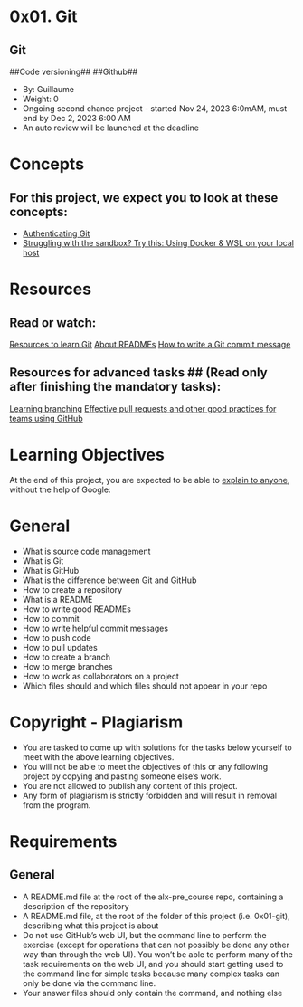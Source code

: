 # 0x01. Git #
## Git ##
##Code versioning##
##Github##
* By: Guillaume 
* Weight: 0
* Ongoing second chance project - started Nov 24, 2023 6:0mAM, must end by Dec 2, 2023 6:00 AM
 * An auto review will be launched at the deadline

# Concepts #
## For this project, we expect you to look at these concepts: ##

* [Authenticating Git](https://intranet.alxswe.com/concepts/100039)
* [Struggling with the sandbox? Try this: Using Docker & WSL on your local host](https://intranet.alxswe.com/concepts/100035)

# Resources #
## Read or watch: ##

[Resources to learn Git](https://intranet.alxswe.com/rltoken/EC5rb6yWBWllPB-T8rd0SQ)
[About READMEs](https://intranet.alxswe.com/rltoken/yM5FZakIhHB2TWO1PN2PZg)
[How to write a Git commit message](https://intranet.alxswe.com/rltoken/SihXX88mKA9TFaIebKX3Rw)
## Resources for advanced tasks ## (Read only after finishing the mandatory tasks):

[Learning branching](https://intranet.alxswe.com/rltoken/hBgLCXoQaGTcOwr_kmCoEA)
[Effective pull requests and other good practices for teams using GitHub](https://intranet.alxswe.com/rltoken/xhKV_qX3eXvyePzeNraEGw)

# Learning Objectives #
At the end of this project, you are expected to be able to [explain to anyone](https://intranet.alxswe.com/rltoken/Rfy6VuvRfNAau31z1J_b-w), without the help of Google:

# General #
* What is source code management
* What is Git
* What is GitHub
* What is the difference between Git and GitHub
* How to create a repository
* What is a README
* How to write good READMEs
* How to commit
* How to write helpful commit messages
* How to push code
* How to pull updates
* How to create a branch
* How to merge branches
* How to work as collaborators on a project
* Which files should and which files should not appear in your repo
# Copyright - Plagiarism #

* You are tasked to come up with solutions for the tasks below yourself to meet with the above learning objectives.
* You will not be able to meet the objectives of this or any following project by copying and pasting someone else’s work.
* You are not allowed to publish any content of this project.
* Any form of plagiarism is strictly forbidden and will result in removal from the program.
# Requirements #

## General ##
* A README.md file at the root of the alx-pre_course repo, containing a description of the repository
* A README.md file, at the root of the folder of this project (i.e. 0x01-git), describing what this project is about
* Do not use GitHub’s web UI, but the command line to perform the exercise (except for operations that can not possibly be done any other way than through the web UI). You won’t be able to perform many of the task requirements on the web UI, and you should start getting used to the command line for simple tasks because many complex tasks can only be done via the command line.
* Your answer files should only contain the command, and nothing else
